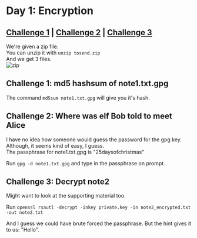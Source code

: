 # Day 1: Encryption

## [Challenge 1](#challenge-1-md5-hashsum-of-note1.txt.gpg) | [Challenge 2](#challenge-2-where-was-elf-bob-told-to-meet-alice) | [Challenge 3](#challenge-3-decrypt-note2)

We're given a zip file.\
You can unzip it with `unzip tosend.zip`\
And we get 3 files.\
![zip](https://i.imgur.com/z0Lk1uE.png)

## Challenge 1: md5 hashsum of note1.txt.gpg

The command `md5sum note1.txt.gpg` will give you it's hash.

## Challenge 2: Where was elf Bob told to meet Alice

I have no idea how someone would guess the password for the gpg key.\
Although, it seems kind of easy, I guess.\
The passphrase for note1.txt.gpg is "25daysofchristmas"

Run `gpg -d note1.txt.gpg` and type in the passphrase on prompt.

## Challenge 3: Decrypt note2

Might want to look at the supporting material too.

Run `openssl rsautl -decrypt -inkey private.key -in note2_encrypted.txt -out note2.txt`

And I guess we could have brute forced the passphrase. But the hint gives it to us: "Hello".
